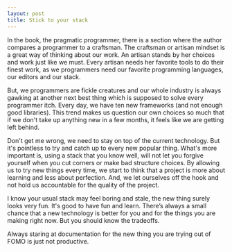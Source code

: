 ```yaml
---
layout: post
title: Stick to your stack
---
```

In the book, the pragmatic programmer, there is a section where the author compares a programmer to a craftsman. The craftsman or artisan mindset is a great way of thinking about our work. An artisan stands by her choices and work just like we must. Every artisan needs her favorite tools to do their finest work, as we programmers need our favorite programming languages, our editors and our stack.

But, we programmers are fickle creatures and our whole industry is always gawking at another next best thing which is supposed to solve every programmer itch. Every day, we have ten new frameworks (and not enough good libraries). This trend makes us question our own choices so much that if we don't take up anything new in a few months, it feels like we are getting left behind.

Don't get me wrong, we need to stay on top of the current technology. But it's pointless to try and catch up to every new popular thing. What's more important is, using a stack that you know well, will not let you forgive yourself when you cut corners or make bad structure choices. By allowing us to try new things every time, we start to think that a project is more about learning and less about perfection. And, we let ourselves off the hook and not hold us accountable for the quality of the project. 

I know your usual stack may feel boring and stale, the new thing surely looks very fun. It's good to have fun and learn. There’s always a small chance that a new technology is better for you and for the things you are making right now. But you should know the tradeoffs. 

Always staring at documentation for the new thing you are trying out of FOMO is just not productive.